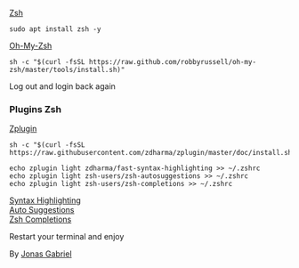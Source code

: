 [Zsh](https://github.com/robbyrussell/oh-my-zsh/wiki/Installing-ZSH)

```
sudo apt install zsh -y
```

[Oh-My-Zsh](https://ohmyz.sh/)

```
sh -c "$(curl -fsSL https://raw.github.com/robbyrussell/oh-my-zsh/master/tools/install.sh)"
```

Log out and login back again

### Plugins Zsh  

  [Zplugin](https://github.com/zdharma/zplugin)

```
sh -c "$(curl -fsSL https://raw.githubusercontent.com/zdharma/zplugin/master/doc/install.sh)"
```


```
echo zplugin light zdharma/fast-syntax-highlighting >> ~/.zshrc
echo zplugin light zsh-users/zsh-autosuggestions >> ~/.zshrc  
echo zplugin light zsh-users/zsh-completions >> ~/.zshrc
```

[Syntax Highlighting](https://github.com/zdharma/fast-syntax-highlighting)  
[Auto Suggestions](https://github.com/zsh-users/zsh-autosuggestions)  
[Zsh Completions](https://github.com/zsh-users/zsh-completions)  


Restart your terminal and enjoy

By [Jonas Gabriel](https://github.com/jgalmeida93)
